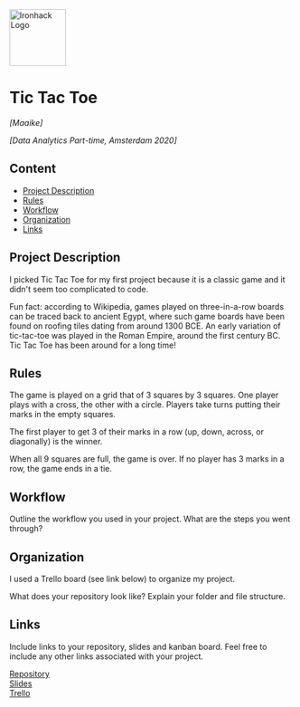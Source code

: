 <img src="https://bit.ly/2VnXWr2" alt="Ironhack Logo" width="100"/>

# Tic Tac Toe
*[Maaike]*

*[Data Analytics Part-time, Amsterdam 2020]*

## Content
- [Project Description](#project-description)
- [Rules](#rules)
- [Workflow](#workflow)
- [Organization](#organization)
- [Links](#links)

## Project Description

I picked Tic Tac Toe for my first project because it is a classic game and it didn't seem too complicated to code. 

Fun fact: according to Wikipedia, games played on three-in-a-row boards can be traced back to ancient Egypt, where such game boards have been found on roofing tiles dating from around 1300 BCE. An early variation of tic-tac-toe was played in the Roman Empire, around the first century BC. Tic Tac Toe has been around for a long time!

## Rules

The game is played on a grid that of 3 squares by 3 squares. One player plays with a cross, the other with a circle. Players take turns putting their marks in the empty squares. 

The first player to get 3 of their marks in a row (up, down, across, or diagonally) is the winner.

When all 9 squares are full, the game is over. If no player has 3 marks in a row, the game ends in a tie.

## Workflow
Outline the workflow you used in your project. What are the steps you went through?

## Organization
I used a Trello board (see link below) to organize my project.

What does your repository look like? Explain your folder and file structure.

## Links
Include links to your repository, slides and kanban board. Feel free to include any other links associated with your project.

[Repository](https://github.com/paoloironhack/dataptams2020/tree/maaike/projects/Project-Week-1-Build-Your-Own-Game/your-project)  
[Slides](https://slides.com/)  
[Trello](https://trello.com/b/4SNySNPc/tic-tac-toe)  
